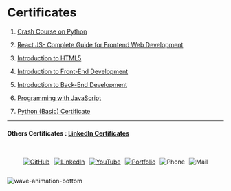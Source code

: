# Certificates 
1. [Crash Course on Python](https://www.coursera.org/account/accomplishments/verify/SB34FGYV4T54?utm_source=link&utm_medium=certificate&utm_content=cert_image&utm_campaign=sharing_cta&utm_product=course)

2. [React JS- Complete Guide for Frontend Web Development](https://www.udemy.com/certificate/UC-18b20f44-b9d5-4be6-8960-ae98ae8d0c44/) 

3. [Introduction to HTML5](https://www.coursera.org/account/accomplishments/verify/VJJQ3A23DTCH?utm_source%3Dandroid%26utm_medium%3Dcertificate%26utm_content%3Dcert_image%26utm_campaign%3Dsharing_cta%26utm_product%3Dcourse)

4. [Introduction to Front-End Development](https://www.coursera.org/account/accomplishments/verify/QYQEAQ6SH98C?utm_source%3Dandroid%26utm_medium%3Dcertificate%26utm_content%3Dcert_image%26utm_campaign%3Dsharing_cta%26utm_product%3Dcourse)

5. [Introduction to Back-End Development](https://www.coursera.org/account/accomplishments/verify/X9U7BHNZCKXJ?utm_source%3Dandroid%26utm_medium%3Dcertificate%26utm_content%3Dcert_image%26utm_campaign%3Dsharing_cta%26utm_product%3Dcourse)


6. [Programming with JavaScript](https://www.coursera.org/account/accomplishments/verify/QK3SLF9CK78F?utm_source%3Dandroid%26utm_medium%3Dcertificate%26utm_content%3Dcert_image%26utm_campaign%3Dsharing_cta%26utm_product%3Dcourse)


7. [Python (Basic) Certificate](https://www.hackerrank.com/certificates/e180da4fbf0b)


--- 
#### Others Certificates : [LinkedIn Certificates](https://www.linkedin.com/in/soumojit-shome/details/certifications/)

<br>

<div style="display: flex; justify-content: center; flex-wrap: wrap; gap: 10px;">
 
[![GitHub](/assets/badge/github-badge.svg)](https://github.com/Soumojitshome2023) 

[![LinkedIn](/assets/badge/linkedin-badge.svg)](https://www.linkedin.com/in/soumojit-shome-90a190241)
  
[![YouTube](/assets/badge/youtube-badge.svg)](https://youtube.com/@soumojitshome)

[![Portfolio](/assets/badge/Portfolio-badge.svg)](https://www.soumojitshome.me/)

![Phone](/assets/badge/MyPhone-badge.svg)

![Mail](/assets/badge/MyMail-badge.svg)
  
</div> 

![wave-animation-bottom](/assets/wave-animation-bottom.svg)